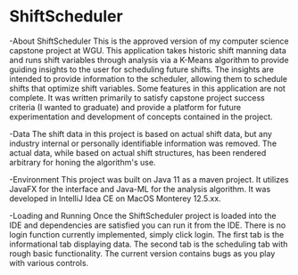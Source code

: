 # ShiftScheduler

-About ShiftScheduler
This is the approved version of my computer science capstone project at WGU.  This application takes historic shift manning data and runs shift variables 
through analysis via a K-Means algorithm to provide guiding insights to the user for scheduling future shifts.  The insights are intended to provide 
information to the scheduler, allowing them to schedule shifts that optimize shift variables.  Some features in this application are not complete.  It was
written primarily to satisfy capstone project success criteria (I wanted to graduate) and provide a platform for future experimentation and development of 
concepts contained in the project.

-Data
The shift data in this project is based on actual shift data, but any industry internal or personally identifiable information was removed.  The actual 
data, while based on actual shift structures, has been rendered arbitrary for honing the algorithm's use.

-Environment
This project was built on Java 11 as a maven project.  It utilizes JavaFX for the interface and Java-ML for the analysis algorithm.  It was developed in 
IntelliJ Idea CE on MacOS Monterey 12.5.xx.

-Loading and Running
Once the ShiftScheduler project is loaded into the IDE and dependencies are satisfied you can run it from the IDE.  There is no login function currently 
implemented, simply click login.  The first tab is the informational tab displaying data.  The second tab is the scheduling tab with rough basic 
functionality.  The current version contains bugs as you play with various controls.
